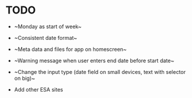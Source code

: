 # TODO

- ~Monday as start of week~
- ~Consistent date format~
- ~Meta data and files for app on homescreen~
- ~Warning message when user enters end date before start date~
- ~Change the input type (date field on small devices, text with selector on big)~

- Add other ESA sites
